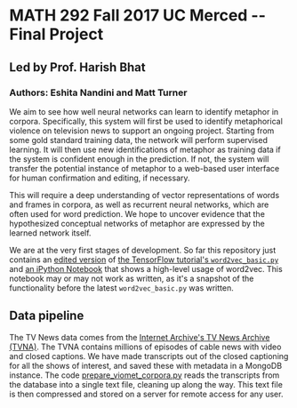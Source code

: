 # MATH 292 Fall 2017 UC Merced -- Final Project

## Led by Prof. Harish Bhat

### Authors: Eshita Nandini and Matt Turner

We aim to see how well neural networks can learn to identify 
metaphor in corpora. Specifically, this system will first be used to identify
metaphorical violence on television news to support an ongoing project.
Starting from some gold 
standard training data, the network will perform 
supervised learning. It will then use new identifications
of metaphor as training data if the system is confident enough in the 
prediction. If not, the system will transfer the potential instance of 
metaphor to a web-based user interface for human confirmation and editing, 
if necessary.

This will require a deep understanding of vector representations of 
words and frames in corpora, as well as recurrent neural networks, 
which are often used for word prediction.  We hope to uncover evidence that the
hypothesized conceptual networks of metaphor are expressed by the 
learned network itself.

We are at the very first stages of development. So far this repository just
contains an [edited version](word2vec_basic.py) of 
[the TensorFlow tutorial's `word2vec_basic.py`](https://www.tensorflow.org/versions/r0.12/tutorials/word2vec/)
and [an iPython Notebook](word2vecDemo.ipynb) that shows a high-level usage
of word2vec. This notebook may or may not work as written, as it's a snapshot
of the functionality before the latest `word2vec_basic.py` was written. 

## Data pipeline

The TV News data comes from the 
[Internet Archive's TV News Archive (TVNA)](http://archive.org/tv/details).
The TVNA contains millions of episodes of cable news with video and closed
captions. We have made transcripts out of the closed captioning for all the
shows of interest, and saved these with metadata in a MongoDB instance. 
The code [prepare_viomet_corpora.py](prepare_viomet_corpora.py) reads the
transcripts from the database into a single text file, cleaning up along the
way. This text file is then compressed and stored on a server for remote
access for any user. 

